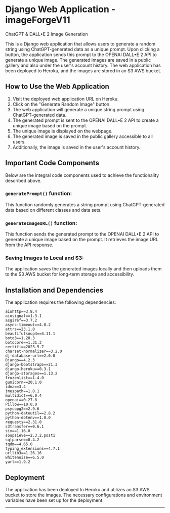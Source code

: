 # Django Web Application - imageForgeV11

ChatGPT & DALL•E 2 Image Generation

This is a Django web application that allows users to generate a random string using ChatGPT-generated data as a unique prompt. Upon clicking a button, the application sends this prompt to the OPENAI DALL•E 2 API to generate a unique image. The generated images are saved in a public gallery and also under the user's account history. The web application has been deployed to Heroku, and the images are stored in an S3 AWS bucket.

## How to Use the Web Application

1. Visit the deployed web application URL on Heroku.
2. Click on the "Generate Random Image" button.
3. The web application will generate a unique string prompt using ChatGPT-generated data.
4. The generated prompt is sent to the OPENAI DALL•E 2 API to create a unique image based on the prompt.
5. The unique image is displayed on the webpage.
6. The generated image is saved in the public gallery accessible to all users.
7. Additionally, the image is saved in the user's account history.

## Important Code Components

Below are the integral code components used to achieve the functionality described above.

### `generatePrompt()` function:

This function randomly generates a string prompt using ChatGPT-generated data based on different classes and data sets.

### `generateImageURL()` function:

This function sends the generated prompt to the OPENAI DALL•E 2 API to generate a unique image based on the prompt. It retrieves the image URL from the API response.

### Saving Images to Local and S3:

The application saves the generated images locally and then uploads them to the S3 AWS bucket for long-term storage and accessibility.

## Installation and Dependencies

The application requires the following dependencies:

```
aiohttp==3.8.4
aiosignal==1.3.1
asgiref==3.7.2
async-timeout==4.0.2
attrs==23.1.0
beautifulsoup4==4.11.1
boto3==1.28.3
botocore==1.31.3
certifi==2023.5.7
charset-normalizer==3.2.0
dj-database-url==2.0.0
Django==4.2.3
django-bootstrap5==21.3
django-heroku==0.3.1
django-storages==1.13.2
frozenlist==1.4.0
gunicorn==20.1.0
idna==3.4
jmespath==1.0.1
multidict==6.0.4
openai==0.27.8
Pillow==10.0.0
psycopg2==2.9.6
python-dateutil==2.8.2
python-dotenv==1.0.0
requests==2.31.0
s3transfer==0.6.1
six==1.16.0
soupsieve==2.3.2.post1
sqlparse==0.4.2
tqdm==4.65.0
typing_extensions==4.7.1
urllib3==1.26.16
whitenoise==6.5.0
yarl==1.9.2
```

## Deployment

The application has been deployed to Heroku and utilizes an S3 AWS bucket to store the images. The necessary configurations and environment variables have been set up for the deployment.

---
